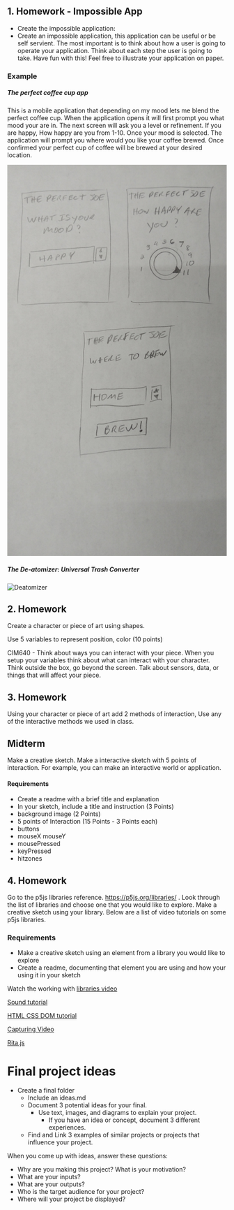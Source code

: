 ## 1. Homework - Impossible App

* Create the impossible application:
 * Create an impossible application, this application can be useful or be self servient. The most important is to think about how a user is going to operate your application. Think about each step the user is going to take. Have fun with this! Feel free to illustrate your application on paper.

 ### Example

 ##### The perfect coffee cup app

 This is a mobile application that depending on my mood lets me blend the perfect coffee cup. When the application opens it will first prompt you what mood your are in. The next screen will ask you a level or refinement. If you are happy, How happy are you from 1-10. Once your mood is selected. The application will prompt you where would you like your coffee brewed. Once confirmed your perfect cup of coffee will be brewed at your desired location.


![The Perfect Joe](/files/theperfectjoe.jpg)

##### The De-atomizer: Universal Trash Converter

![Deatomizer](https://github.com/zevenrodriguez/CIM542-642/blob/master/files/deatomizer.jpg)

## 2. Homework

Create a character or piece of art using shapes.

Use 5 variables to represent position, color (10 points)

CIM640 - Think about ways you can interact with your piece. When you setup your variables think about what can interact with your character. Think outside the box, go beyond the screen. Talk about sensors, data, or things that will affect your piece.

## 3. Homework

Using your character or piece of art add 2 methods of interaction, Use any of the interactive methods we used in class.

## Midterm

Make a creative sketch. Make a interactive sketch with 5 points of interaction. For example, you can make an interactive world or application.

#### Requirements

* Create a readme with a brief title and explanation
* In your sketch, include a title and instruction (3 Points)
* background image (2 Points)
* 5 points of Interaction (15 Points - 3 Points each)
 * buttons
 * mouseX mouseY
 * mousePressed
 * keyPressed
 * hitzones

 ## 4. Homework

Go to the p5js libraries reference. https://p5js.org/libraries/ . Look through the list of libraries and choose one that you would like to explore. Make a creative sketch using your library. Below are a list of video tutorials on some p5js libraries.

### Requirements

* Make a creative sketch using an element from a library you would like to explore
* Create a readme, documenting that element you are using and how your using it in your sketch

 Watch the working with [libraries video](https://www.youtube.com/watch?v=Pn1g1wjxl_0)

[Sound tutorial](https://www.youtube.com/watch?v=Pn1g1wjxl_0&list=PLRqwX-V7Uu6aFcVjlDAkkGIixw70s7jpW)

[HTML CSS DOM tutorial](https://www.youtube.com/watch?v=URSH0QpxKo8&list=PLRqwX-V7Uu6bI1SlcCRfLH79HZrFAtBvX)

[Capturing Video](https://www.youtube.com/watch?v=bkGf4fEHKak&list=PLRqwX-V7Uu6aKKsDHZdDvN6oCJ2hRY_Ig)

[Rita.js](https://www.youtube.com/watch?v=Pn1g1wjxl_0&list=PLRqwX-V7Uu6aFcVjlDAkkGIixw70s7jpW)

# Final project ideas

* Create a final folder
  * Include an ideas.md
  * Document 3 potential ideas for your final.
    * Use text, images, and diagrams to explain your project.
      * If you have an idea or concept, document 3 different experiences.
  * Find and Link 3 examples of similar projects or projects that influence your project.

When you come up with ideas, answer these questions:

* Why are you making this project? What is your motivation?
* What are your inputs?
* What are your outputs?
* Who is the target audience for your project?
* Where will your project be displayed?
